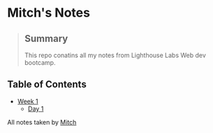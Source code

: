 # Mitch's Notes

>## Summary
>This repo conatins all my notes from Lighthouse Labs Web dev bootcamp.

## Table of Contents
* [Week 1](/Week_1)
    * [Day 1](/Week_1/Day_1)

All notes taken by [Mitch](https://github.com/mxtchjohnston)
